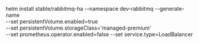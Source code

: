 helm install stable/rabbitmq-ha --namespace dev-rabbitmq --generate-name \
    --set persistentVolume.enabled=true \
    --set persistentVolume.storageClass='managed-premium' \
    --set prometheus.operator.enabled=false --set service.type=LoadBalancer